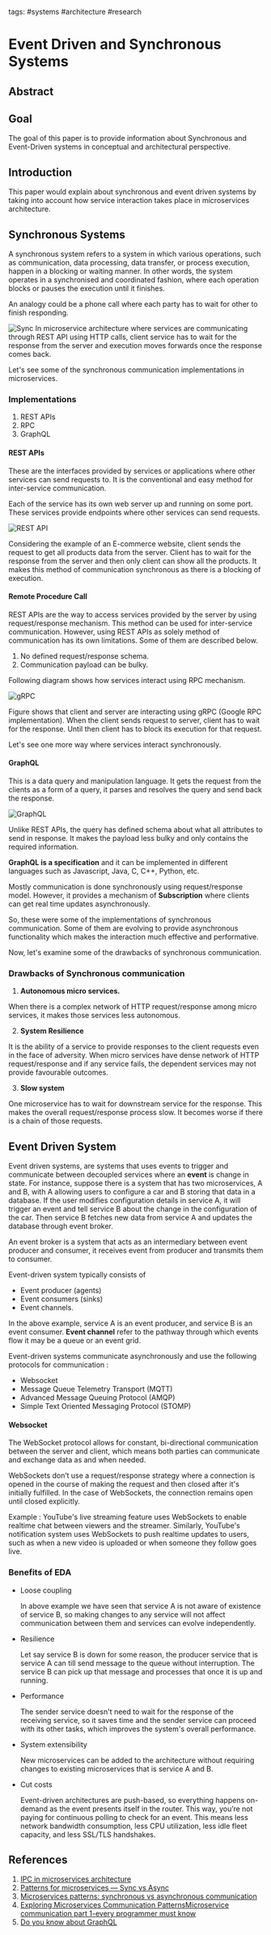 tags: #systems #architecture #research

# Event Driven and Synchronous Systems

## Abstract

## Goal

The goal of this paper is to provide information about
Synchronous and Event-Driven systems in conceptual and architectural perspective.

## Introduction

This paper would explain about synchronous and event driven systems by taking into account how service interaction takes place in microservices architecture.

## Synchronous Systems

A synchronous system refers to a system in which various operations, such as communication, data processing, data transfer, or process execution, happen in a blocking or waiting manner. In other words, the system operates in a synchronised and coordinated fashion, where each operation blocks or pauses the execution until it finishes.

An analogy could be a phone call where each party has to wait for other to finish responding.

![Sync](./images/synchronous-systems.png)
In microservice architecture where services are communicating through REST API using HTTP calls, client service has to wait for the response from the server and execution moves forwards once the response comes back.

Let's see some of the synchronous communication implementations in microservices.

### Implementations

1. REST APIs
2. RPC
3. GraphQL

#### REST APIs

These are the interfaces provided by services or applications where other services can send requests to. It is the conventional and easy method for inter-service communication.

Each of the service has its own web server up and running on some port. These services provide endpoints where other services can send requests.

![REST API](./images/restapi.png)

Considering the example of an E-commerce website, client sends the request to get all products data from the server. Client has to wait for the response from the server and then only client can show all the products. It makes this method of communication synchronous as there is a blocking of execution.

#### Remote Procedure Call

REST APIs are the way to access services provided by the server by using request/response mechanism. This method can be used for inter-service communication. However, using REST APIs as solely method of communication has its own limitations. Some of them are described below.

1. No defined request/response schema.
2. Communication payload can be bulky.

Following diagram shows how services interact using RPC mechanism.

![gRPC](./images/grpc.svg)

Figure shows that client and server are interacting using gRPC (Google RPC implementation). When the client sends request to server, client has to wait for the response. Until then client has to block its execution for that request.

Let's see one more way where services interact synchronously.

#### GraphQL

This is a data query and manipulation language. It gets the request from the clients as a form of a query, it parses and resolves the query and send back the response.

![GraphQL](https://miro.medium.com/v2/resize:fit:1400/format:webp/1*2-x1VspaOC7lO7Xpb76noQ.png)

Unlike REST APIs, the query has defined schema about what all attributes to send in response. It makes the payload less bulky and only contains the required information.

**GraphQL is a specification** and it can be implemented in different languages such as Javascript, Java, C, C++, Python, etc.

Mostly communication is done synchronously using request/response model. However, it provides a mechanism of **Subscription** where clients can get real time updates asynchronously.

So, these were some of the implementations of synchronous communication. Some of them are evolving to provide asynchronous functionality which makes the interaction much effective and performative.

Now, let's examine some of the drawbacks of synchronous communication.

### Drawbacks of Synchronous communication

1. **Autonomous micro services.**

When there is a complex network of HTTP request/response among micro services, it makes those services less autonomous.

2. **System Resilience**

It is the ability of a service to provide responses to the client requests even in the face of adversity.
When micro services have dense network of HTTP request/response and if any service fails, the dependent services may not provide favourable outcomes.

3. **Slow system**

One microservice has to wait for downstream service for the response. This makes the overall request/response process slow. It becomes worse if there is a chain of those requests.

## Event Driven System

Event driven systems, are systems that uses events to trigger and communicate between decoupled services where an **event** is change in state. For instance, suppose there is a system that has two microservices, A and B, with A allowing users to configure a car and B storing that data in a database. If the user modifies configuration details in service A, it will trigger an event and tell service B about the change in the configuration of the car. Then service B fetches new data from service A and updates the database through event broker.

An event broker is a system that acts as an intermediary between event producer and consumer, it receives event from producer and transmits them to consumer.

Event-driven system typically consists of

- Event producer (agents)
- Event consumers (sinks)
- Event channels.

In the above example, service A is an event producer, and service B is an event consumer. **Event channel** refer to the pathway through which events flow it may be a queue or an event grid.

Event-driven systems communicate asynchronously and use the following protocols for communication :

- Websocket
- Message Queue Telemetry Transport (MQTT)
- Advanced Message Queuing Protocol (AMQP)
- Simple Text Oriented Messaging Protocol (STOMP)

#### Websocket 

The WebSocket protocol allows for constant, bi-directional communication between the server and client, which means both parties can communicate and exchange data as and when needed.

WebSockets don’t use a request/response strategy where a connection is opened in the course of making the request and then closed after it's initially fulfilled. In the case of WebSockets, the connection remains open until closed explicitly.

Example :
YouTube's live streaming feature uses WebSockets to enable realtime chat between viewers and the streamer. Similarly, YouTube's notification system uses WebSockets to push realtime updates to users, such as when a new video is uploaded or when someone they follow goes live.

### Benefits of EDA

- Loose coupling

  In above example we have seen that service A is not aware of existence of service B, so making changes to any service will not affect communication between them and services can evolve independently.

* Resilience

  Let say service B is down for some reason, the producer service that is service A can till send message to the queue without interruption. The service B can pick up that message and processes that once it is up and running.

- Performance

  The sender service doesn't need to wait for the response of the receiving service, so it saves time and the sender service can proceed with its other tasks, which improves the system's overall performance.

* System extensibility

  New microservices can be added to the architecture without requiring changes to existing microservices that is service A and B.

- Cut costs

  Event-driven architectures are push-based, so everything happens on-demand as the event presents itself in the router. This way, you’re not paying for continuous polling to check for an event. This means less network bandwidth consumption, less CPU utilization, less idle fleet capacity, and less SSL/TLS handshakes.

## References

1. [IPC in microservices architecture](https://www.diva-portal.org/smash/get/diva2:1451042/FULLTEXT01.pdf)
2. [Patterns for microservices — Sync vs Async](https://medium.com/inspiredbrilliance/patterns-for-microservices-sync-vs-async-5de3be11eb96)
3. [Microservices patterns: synchronous vs asynchronous communication](https://greeeg.com/en/issues/microservices-patterns-synchronous-vs-asynchronous)
4. [Exploring Microservices Communication Patterns](https://levelup.gitconnected.com/synchronous-vs-asynchronous-by-example-36b7b87711e7)[Microservice communication part 1-every programmer must know](https://medium.com/javarevisited/microservices-communication-part-1-every-programmer-must-know-7c6607d2d563)
5. [Do you know about GraphQL](https://medium.com/javarevisited/do-you-know-about-graphql-the-query-language-for-api-s-4038660865be)
